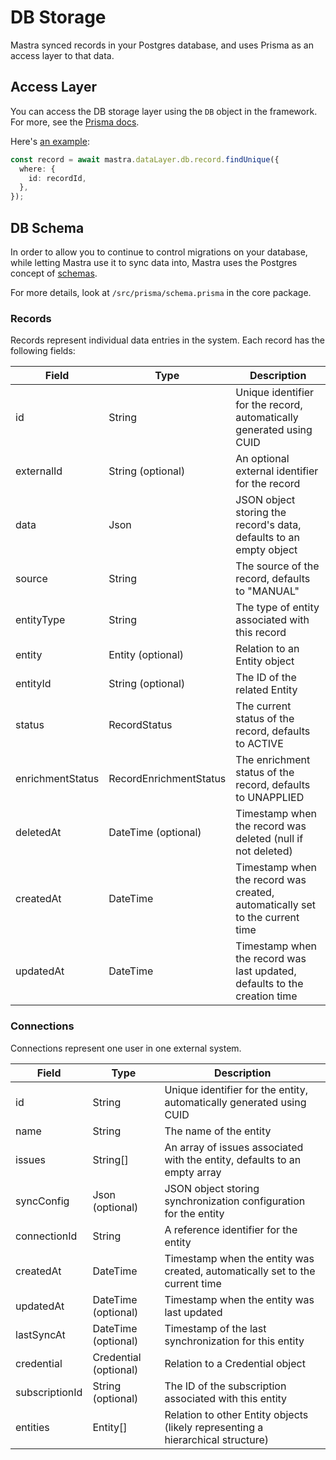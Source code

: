 # DB Storage

Mastra synced records in your Postgres database, and uses Prisma as an access layer to that data.

## Access Layer

You can access the DB storage layer using the `DB` object in the framework. For more, see the [Prisma docs](https://www.prisma.io/docs/orm/prisma-client/queries/crud#read). 

Here's [an example](https://github.com/mastra-inc/future/blob/main/examples/contact-book/src/app/actions/record.ts#L12):

```ts
const record = await mastra.dataLayer.db.record.findUnique({
  where: {
    id: recordId,
  },
});
```

## DB Schema

In order to allow you to continue to control migrations on your database, while letting Mastra use it to sync data into, Mastra uses the Postgres concept of [schemas](https://www.postgresql.org/docs/current/ddl-schemas.html).

For more details, look at `/src/prisma/schema.prisma` in the core package.

### Records

Records represent individual data entries in the system. Each record has the following fields:

| Field            | Type                   | Description                                                                  |
| ---------------- | ---------------------- | ---------------------------------------------------------------------------- |
| id               | String                 | Unique identifier for the record, automatically generated using CUID         |
| externalId       | String (optional)      | An optional external identifier for the record                               |
| data             | Json                   | JSON object storing the record's data, defaults to an empty object           |
| source           | String                 | The source of the record, defaults to "MANUAL"                               |
| entityType       | String                 | The type of entity associated with this record                               |
| entity           | Entity (optional)      | Relation to an Entity object                                                 |
| entityId         | String (optional)      | The ID of the related Entity                                                 |
| status           | RecordStatus           | The current status of the record, defaults to ACTIVE                         |
| enrichmentStatus | RecordEnrichmentStatus | The enrichment status of the record, defaults to UNAPPLIED                   |
| deletedAt        | DateTime (optional)    | Timestamp when the record was deleted (null if not deleted)                  |
| createdAt        | DateTime               | Timestamp when the record was created, automatically set to the current time |
| updatedAt        | DateTime               | Timestamp when the record was last updated, defaults to the creation time    |

<!-- Note: The `RecordStatus` and `RecordEnrichmentStatus` are enum types defined elsewhere in the schema. -->

### Connections

Connections represent one user in one external system.

| Field          | Type                  | Description                                                                     |
| -------------- | --------------------- | ------------------------------------------------------------------------------- |
| id             | String                | Unique identifier for the entity, automatically generated using CUID            |
| name           | String                | The name of the entity                                                          |
| issues         | String[]              | An array of issues associated with the entity, defaults to an empty array       |
| syncConfig     | Json (optional)       | JSON object storing synchronization configuration for the entity                |
| connectionId    | String                | A reference identifier for the entity                                           |
| createdAt      | DateTime              | Timestamp when the entity was created, automatically set to the current time    |
| updatedAt      | DateTime (optional)   | Timestamp when the entity was last updated                                      |
| lastSyncAt     | DateTime (optional)   | Timestamp of the last synchronization for this entity                           |
| credential     | Credential (optional) | Relation to a Credential object                                                 |
| subscriptionId | String (optional)     | The ID of the subscription associated with this entity                          |
| entities       | Entity[]              | Relation to other Entity objects (likely representing a hierarchical structure) |
